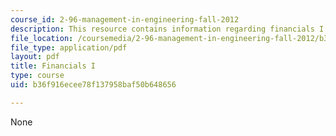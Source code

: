 ```yaml
---
course_id: 2-96-management-in-engineering-fall-2012
description: This resource contains information regarding financials I.
file_location: /coursemedia/2-96-management-in-engineering-fall-2012/b36f916ecee78f137958baf50b648656_MIT2_96F12_lec03.pdf
file_type: application/pdf
layout: pdf
title: Financials I
type: course
uid: b36f916ecee78f137958baf50b648656

---
```

None